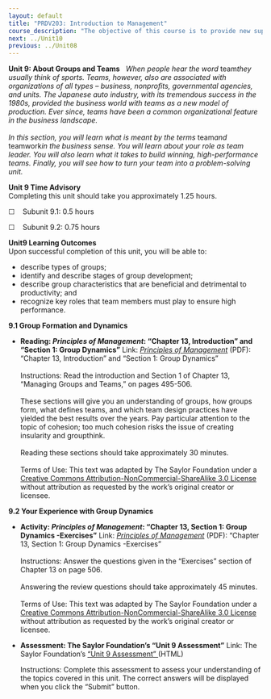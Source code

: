 ```yaml
---
layout: default
title: "PRDV203: Introduction to Management"
course_description: "The objective of this course is to provide new supervisors or managers with the basic, practical knowledge necessary for their new positions."
next: ../Unit10
previous: ../Unit08
---
```

**Unit 9: About Groups and Teams** <span id="9"></span> 
*When people hear the word* team*they usually think of sports. Teams,
however, also are associated with organizations of all types – business,
nonprofits, governmental agencies, and units. The Japanese auto
industry, with its tremendous success in the 1980s, provided the
business world with teams as a new model of production. Ever since,
teams have been a common organizational feature in the business
landscape.*  
    
 *In this section, you will learn what is meant by the terms* team*and*
teamwork*in the business sense. You will learn about your role as team
leader. You will also learn what it takes to build winning,
high-performance teams. Finally, you will see how to turn your team into
a problem-solving unit.*

**Unit 9 Time Advisory**  
Completing this unit should take you approximately 1.25 hours.  
  
 ☐    Subunit 9.1: 0.5 hours  
  
 ☐    Subunit 9.2: 0.75 hours

**Unit9 Learning Outcomes**  
Upon successful completion of this unit, you will be able to:
-   describe types of groups;
-   identify and describe stages of group development;
-   describe group characteristics that are beneficial and detrimental
    to productivity; and
-   recognize key roles that team members must play to ensure high
    performance.

**9.1 Group Formation and Dynamics** <span id="9.1"></span> 
-   **Reading: *Principles of Management*: “Chapter 13, Introduction”
    and “Section 1: Group Dynamics”**
    Link: *[Principles of
    Management](https://resources.saylor.org/wwwresources/archived/site/textbooks/Principles%20of%20Management.pdf)*
    (PDF): “Chapter 13, Introduction” and “Section 1: Group Dynamics”  
        
     Instructions: Read the introduction and Section 1 of Chapter 13,
    “Managing Groups and Teams,” on pages 495-506.  
        
     These sections will give you an understanding of groups, how groups
    form, what defines teams, and which team design practices have
    yielded the best results over the years. Pay particular attention to
    the topic of cohesion; too much cohesion risks the issue of creating
    insularity and groupthink.  
        
     Reading these sections should take approximately 30 minutes.  
        
     Terms of Use: This text was adapted by The Saylor Foundation under
    a [Creative Commons Attribution-NonCommercial-ShareAlike 3.0
    License](http://creativecommons.org/licenses/by-nc-sa/3.0/) without
    attribution as requested by the work’s original creator or licensee.

**9.2 Your Experience with Group Dynamics** <span id="9.2"></span> 
-   **Activity: *Principles of Management*: “Chapter 13, Section 1:
    Group Dynamics -Exercises”**
    Link: *[Principles of
    Management](https://resources.saylor.org/wwwresources/archived/site/textbooks/Principles%20of%20Management.pdf)*
    (PDF): “Chapter 13, Section 1: Group Dynamics -Exercises”  
        
     Instructions: Answer the questions given in the “Exercises” section
    of Chapter 13 on page 506.  
        
     Answering the review questions should take approximately 45
    minutes.  
        
     Terms of Use: This text was adapted by The Saylor Foundation under
    a [Creative Commons Attribution-NonCommercial-ShareAlike 3.0
    License](http://creativecommons.org/licenses/by-nc-sa/3.0/) without
    attribution as requested by the work’s original creator or licensee.

-   **Assessment: The Saylor Foundation’s “Unit 9 Assessment”**
    Link: The Saylor Foundation’s [“Unit 9
    Assessment” ](http://school.saylor.org/mod/quiz/view.php?id=1712)(HTML)  
      
     Instructions: Complete this assessment to assess your understanding
    of the topics covered in this unit. The correct answers will be
    displayed when you click the “Submit” button.


